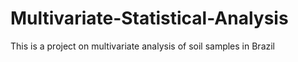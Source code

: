 # Multivariate-Statistical-Analysis

This is a project on multivariate analysis of soil samples in Brazil
